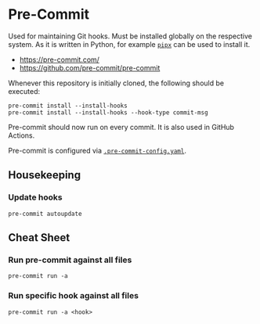 # Pre-Commit

Used for maintaining Git hooks. Must be installed globally on the respective system. As it
is written in Python, for example [`pipx`](https://github.com/pypa/pipx) can be
used to install it.

- <https://pre-commit.com/>
- <https://github.com/pre-commit/pre-commit>

Whenever this repository is initially cloned, the following should be executed:

```
pre-commit install --install-hooks
pre-commit install --install-hooks --hook-type commit-msg
```

Pre-commit should now run on every commit. It is also used in GitHub Actions.

Pre-commit is configured via
[`.pre-commit-config.yaml`](../.pre-commit-config.yaml).

## Housekeeping

### Update hooks

```
pre-commit autoupdate
```

## Cheat Sheet

### Run pre-commit against all files

```
pre-commit run -a
```

### Run specific hook against all files

```
pre-commit run -a <hook>
```
